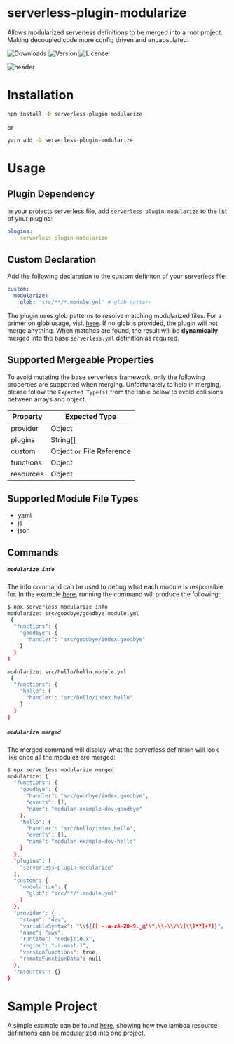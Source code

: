 
# serverless-plugin-modularize
Allows modularized serverless definitions to be merged into a root project. Making decoupled code more config driven and encapsulated. 

![Downloads][link-download] ![Version][link-version] ![License][link-license]

![header](https://raw.githubusercontent.com/icarus-sullivan/serverless-plugin-modularize/master/header.png)

# Installation

```sh
npm install -D serverless-plugin-modularize
```
or
```sh
yarn add -D serverless-plugin-modularize
```

# Usage

## Plugin Dependency

In your projects serverless file, add `serverless-plugin-modularize` to the list of your plugins:

```yaml
plugins:
  - serverless-plugin-modularize
```

## Custom Declaration
Add the following declaration to the custom definiton of your serverless file:

```yaml
custom:
  modularize:
    glob: 'src/**/*.module.yml' # glob pattern
```

The plugin uses glob patterns to resolve matching modularized files. For a primer on glob usage, visit [here][glob]. If no glob is provided, the plugin will not merge anything. When matches are found, the result will be **dynamically** merged into the base `serverless.yml` definition as required.

## Supported Mergeable Properties
To avoid mutating the base serverless framework, only the following properties are supported when merging. Unfortunately to help in merging, please follow the `Expected Type(s)` from the table below to avoid collisions between arrays and object. 

| Property | Expected Type |
|-----|-----|
| provider | Object |
| plugins | String[] |
| custom | Object `or` File Reference |
| functions | Object |
| resources | Object |

## Supported Module File Types
- yaml
- js
- json

## Commands
##### `modularize info`

The info command can be used to debug what each module is responsible for. In the example [here][example], running the command will produce the following:
```sh
$ npx serverless modularize info
modularize: src/goodbye/goodbye.module.yml 
 {
  "functions": {
    "goodbye": {
      "handler": "src/goodbye/index.goodbye"
    }
  }
} 

modularize: src/hello/hello.module.yml 
 {
  "functions": {
    "hello": {
      "handler": "src/hello/index.hello"
    }
  }
} 
```

##### `modularize merged`

The merged command will display what the serverless definition will look like once all the modules are merged:
```sh
$ npx serverless modularize merged
modularize: {
  "functions": {
    "goodbye": {
      "handler": "src/goodbye/index.goodbye",
      "events": [],
      "name": "modular-example-dev-goodbye"
    },
    "hello": {
      "handler": "src/hello/index.hello",
      "events": [],
      "name": "modular-example-dev-hello"
    }
  },
  "plugins": [
    "serverless-plugin-modularize"
  ],
  "custom": {
    "modularize": {
      "glob": "src/**/*.module.yml"
    }
  },
  "provider": {
    "stage": "dev",
    "variableSyntax": "\\${([ ~:a-zA-Z0-9._@'\",\\-\\/\\(\\)*?]+?)}",
    "name": "aws",
    "runtime": "nodejs10.x",
    "region": "us-east-1",
    "versionFunctions": true,
    "remoteFunctionData": null
  },
  "resources": {}
}
```

# Sample Project
A simple example can be found [here][example], showing how two lambda resource definitions can be modularized into one project. 

[link-download]: https://img.shields.io/npm/dt/serverless-plugin-modularize
[link-version]: https://img.shields.io/npm/v/serverless-plugin-modularize.svg
[link-license]: https://img.shields.io/npm/l/serverless-plugin-modularize.svg

[glob]: https://www.npmjs.com/package/glob
[example]: https://github.com/icarus-sullivan/serverless-plugin-modularize/tree/master/example
